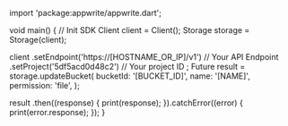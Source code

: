 import 'package:appwrite/appwrite.dart';

void main() { // Init SDK
  Client client = Client();
  Storage storage = Storage(client);

  client
    .setEndpoint('https://[HOSTNAME_OR_IP]/v1') // Your API Endpoint
    .setProject('5df5acd0d48c2') // Your project ID
  ;
  Future result = storage.updateBucket(
    bucketId: '[BUCKET_ID]',
    name: '[NAME]',
    permission: 'file',
  );

  result
    .then((response) {
      print(response);
    }).catchError((error) {
      print(error.response);
  });
}
